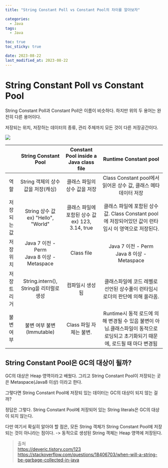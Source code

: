 ```yaml
---
title: "String Constant Poll vs Constant Pool의 차이를 알아보자"

categories:
  - Java
tags:
  - Java

toc: true
toc_sticky: true

date: 2023-08-22
last_modified_at: 2023-08-22
---
```


# String Constant Poll vs Constant Pool

String Constant Poll과 Constant Poll은 이름이 비슷하다.
하지만 위의 두 용어는 완전히 다른 용어이다.

저장되는 위치, 저장하는 데이터의 종류, 관리 주체까지 모든 것이 다른 저장공간이다.

![](https://img1.daumcdn.net/thumb/R1280x0/?scode=mtistory2&fname=https%3A%2F%2Fblog.kakaocdn.net%2Fdn%2FeaJffC%2FbtsgwMqYWOP%2FlWjjsBoXdDoUMWgrSr5ZCK%2Fimg.png)


|| String Constant Pool | Constant Pool inside a Java class file |	Runtime Constant pool |
|:-:|:-:|:-:|:-:|
|역할|	String 객체의 상수 값을 저장(캐싱)|클래스 파일의 상수 값을 저장|Class Constant pool에서 읽어온 상수 값, 클래스 메타데이터 저장|
|저장되는 값 | String 상수 값 <br> ex) "Hello", "World" | 클래스 파일에 포함된 상수 값 <br> ex) 123, 3.14, true | 클래스 파일에 포함된 상수 값. Class Constant pool에 저장되어있던 값이 런타임시 이 영역으로 저장된다. |
| 저장 위치 | Java 7 이전 - Perm <br> Java 8 이상 - Metaspace| Class file | 		Java 7 이전 - Perm <br> Java 8 이상 - Metaspace |
|저장 트리거| String.intern(), String을 리터럴로 생성 | 컴파일시 생성됨 | 클래스파일에 코드 레벨로 선언된 상수풀이 런타임시 로더의 판단에 의해 올라옴. |
|불변 여부|불변 여부	불변 (Immutable)|Class 파일 자체는 불변.|Runtime시 동적 로드에 의해 변경될 수 있음	불변이 아님.클래스파일이 동적으로 로딩되고 초기화되기 때문에, 로드될 때 마다 변경됨|

## String Constant Pool은 GC의 대상이 될까?

GC의 대상은 Heap 영역이라고 배웠다. 그리고 String Constant Pool이 저장되는 곳은 Metaspace(Java8 이상) 이라고 한다.

그렇다면 String Constant Pool에 저장되 있는 데이터는 GC의 대상이 되지 않는 걸까?

정답은 그렇다. String Constant Pool에 저장되어 있는 String literals은 GC의 대상이 되지 않는다.

다만 여기서 확실히 알아야 할 점은, 모든 String 객체가 String Constant Pool에 저장되는 것이 아니라는 점이다.
-> 동적으로 생성된 String 객체는 Heap 영역에 저장된다.


> 출처  
> https://deveric.tistory.com/123
> https://stackoverflow.com/questions/18406703/when-will-a-string-be-garbage-collected-in-java
